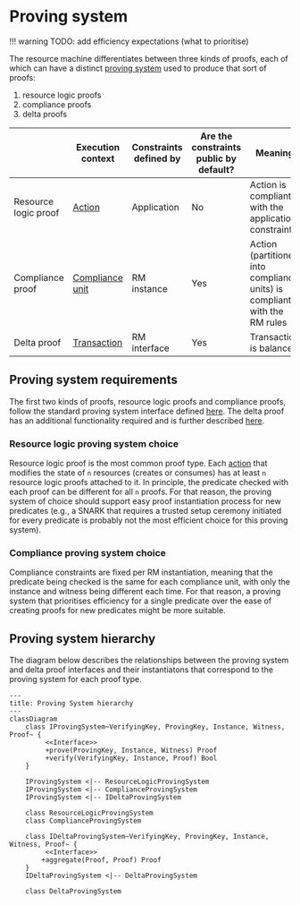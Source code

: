 # Proving system

!!! warning
    TODO: add efficiency expectations (what to prioritise)

The resource machine differentiates between three kinds of proofs, each of which can have a distinct [proving system](./../../../../../basic_abstractions/proving/proof.md) used to produce that sort of proofs:

1. resource logic proofs
2. compliance proofs
3. delta proofs

||Execution context|Constraints defined by|Are the constraints public by default?|Meaning
|-|-|-|-|-|
|Resource logic proof|[Action](./../../data_structures/action.md)|Application|No|Action is compliant with the application constraints|
|Compliance proof|[Compliance unit](./../../data_structures/compliance_unit.md)|RM instance|Yes|Action (partitioned into compliance units) is compliant with the RM rules|
|Delta proof|[Transaction](./../../data_structures/transaction.md)|RM interface|Yes|Transaction is balanced|

## Proving system requirements

The first two kinds of proofs, resource logic proofs and compliance proofs, follow the standard proving system interface defined [here](./../../../../../basic_abstractions/proving/proof.md). The delta proof has an additional functionality required and is further described [here](./proving-system-delta.md).

### Resource logic proving system choice

Resource logic proof is the most common proof type. Each [action](./../../data_structures/action.md) that modifies the state of `n` resources (creates or consumes) has at least `n` resource logic proofs attached to it. In principle, the predicate checked with each proof can be different for all `n` proofs. For that reason, the proving system of choice should support easy proof instantiation process for new predicates (e.g., a SNARK that requires a trusted setup ceremony initiated for every predicate is probably not the most efficient choice for this proving system).

### Compliance proving system choice

Compliance constraints are fixed per RM instantiation, meaning that the predicate being checked is the same for each compliance unit, with only the instance and witness being different each time. For that reason, a proving system that prioritises efficiency for a single predicate over the ease of creating proofs for new predicates might be more suitable.

## Proving system hierarchy

The diagram below describes the relationships between the proving system and delta proof interfaces and their instantiatons that correspond to the proving system for each proof type.

``` mermaid
---
title: Proving System hierarchy
---
classDiagram
    class IProvingSystem~VerifyingKey, ProvingKey, Instance, Witness, Proof~ {
         <<Interface>>
         +prove(ProvingKey, Instance, Witness) Proof
         +verify(VerifyingKey, Instance, Proof) Bool
    }

    IProvingSystem <|-- ResourceLogicProvingSystem
    IProvingSystem <|-- ComplianceProvingSystem
    IProvingSystem <|-- IDeltaProvingSystem

    class ResourceLogicProvingSystem
    class ComplianceProvingSystem

    class IDeltaProvingSystem~VerifyingKey, ProvingKey, Instance, Witness, Proof~ {
         <<Interface>>
        +aggregate(Proof, Proof) Proof
    }
    IDeltaProvingSystem <|-- DeltaProvingSystem

    class DeltaProvingSystem

```
